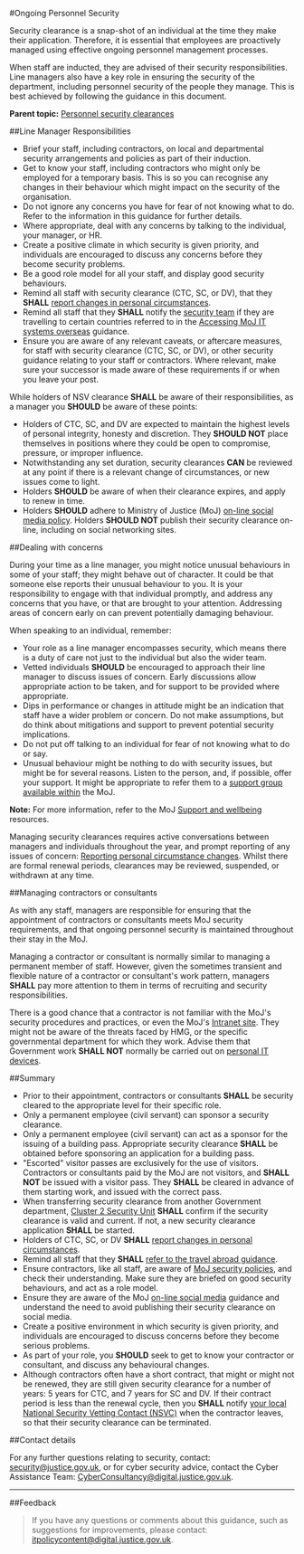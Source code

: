 #Ongoing Personnel Security

Security clearance is a snap-shot of an individual at the time they make their application. Therefore, it is essential that employees are proactively managed using effective ongoing personnel management processes.

When staff are inducted, they are advised of their security responsibilities. Line managers also have a key role in ensuring the security of the department, including personnel security of the people they manage. This is best achieved by following the guidance in this document.

**Parent topic:** [Personnel security clearances](https://security-guidance.service.justice.gov.uk/personnel-security-clearances/)

##Line Manager Responsibilities

* Brief your staff, including contractors, on local and departmental security arrangements and policies as part of their induction.
* Get to know your staff, including contractors who might only be employed for a temporary basis. This is so you can recognise any changes in their behaviour which might impact on the security of the organisation.
* Do not ignore any concerns you have for fear of not knowing what to do. Refer to the information in this guidance for further details.
* Where appropriate, deal with any concerns by talking to the individual, your manager, or HR.
* Create a positive climate in which security is given priority, and individuals are encouraged to discuss any concerns before they become security problems.
* Be a good role model for all your staff, and display good security behaviours.
* Remind all staff with security clearance (CTC, SC, or DV), that they **SHALL** [report changes in personal circumstances](https://security-guidance.service.justice.gov.uk/reporting-personal-circumstance-changes/).
* Remind all staff that they **SHALL** notify the [security team](#contact-details) if they are travelling to certain countries referred to in the [Accessing MoJ IT systems overseas](https://security-guidance.service.justice.gov.uk/accessing-moj-it-systems-from-overseas/) guidance.
* Ensure you are aware of any relevant caveats, or aftercare measures, for staff with security clearance (CTC, SC, or DV), or other security guidance relating to your staff or contractors. Where relevant, make sure your successor is made aware of these requirements if or when you leave your post.

While holders of NSV clearance **SHALL** be aware of their responsibilities, as a manager you **SHOULD** be aware of these points:

* Holders of CTC, SC, and DV are expected to maintain the highest levels of personal integrity, honesty and discretion. They **SHOULD NOT** place themselves in positions where they could be open to compromise, pressure, or improper influence.
* Notwithstanding any set duration, security clearances **CAN** be reviewed at any point if there is a relevant change of circumstances, or new issues come to light.
* Holders **SHOULD** be aware of when their clearance expires, and apply to renew in time.
* Holders **SHOULD** adhere to Ministry of Justice (MoJ) [on-line social media policy](https://security-guidance.service.justice.gov.uk/protecting-social-media-accounts/). Holders **SHOULD NOT** publish their security clearance on-line, including on social networking sites.

##Dealing with concerns

During your time as a line manager, you might notice unusual behaviours in some of your staff; they might behave out of character. It could be that someone else reports their unusual behaviour to you. It is your responsibility to engage with that individual promptly, and address any concerns that you have, or that are brought to your attention. Addressing areas of concern early on can prevent potentially damaging behaviour.

When speaking to an individual, remember:

* Your role as a line manager encompasses security, which means there is a duty of care not just to the individual but also the wider team.
* Vetted individuals **SHOULD** be encouraged to approach their line manager to discuss issues of concern. Early discussions allow appropriate action to be taken, and for support to be provided where appropriate.
* Dips in performance or changes in attitude might be an indication that staff have a wider problem or concern. Do not make assumptions, but do think about mitigations and support to prevent potential security implications.
* Do not put off talking to an individual for fear of not knowing what to do or say.
* Unusual behaviour might be nothing to do with security issues, but might be for several reasons. Listen to the person, and, if possible, offer your support. It might be appropriate to refer them to a [support group available within](/guidance/hr/support-and-wellbeing/employee-assistance-programme/) the MoJ.

**Note:** For more information, refer to the MoJ [Support and wellbeing](/guidance/hr/support-and-wellbeing/) resources.

Managing security clearances requires active conversations between managers and individuals throughout the year, and prompt reporting of any issues of concern: [Reporting personal circumstance changes](https://security-guidance.service.justice.gov.uk/reporting-personal-circumstance-changes/). Whilst there are formal renewal periods, clearances may be reviewed, suspended, or withdrawn at any time.

##Managing contractors or consultants

As with any staff, managers are responsible for ensuring that the appointment of contractors or consultants meets MoJ security requirements, and that ongoing personnel security is maintained throughout their stay in the MoJ.

Managing a contractor or consultant is normally similar to managing a permanent member of staff. However, given the sometimes transient and flexible nature of a contractor or consultant's work pattern, managers **SHALL** pay more attention to them in terms of recruiting and security responsibilities.

There is a good chance that a contractor is not familiar with the MoJ's security procedures and practices, or even the MoJ's [Intranet site](/). They might not be aware of the threats faced by HMG, or the specific governmental department for which they work. Advise them that Government work **SHALL NOT** normally be carried out on [personal IT devices](https://security-guidance.service.justice.gov.uk/personal-devices/).

##Summary

* Prior to their appointment, contractors or consultants **SHALL** be security cleared to the appropriate level for their specific role.
* Only a permanent employee (civil servant) can sponsor a security clearance.
* Only a permanent employee (civil servant) can act as a sponsor for the issuing of a building pass. Appropriate security clearance **SHALL** be obtained before sponsoring an application for a building pass.
* "Escorted" visitor passes are exclusively for the use of visitors. Contractors or consultants paid by the MoJ are not visitors, and **SHALL NOT** be issued with a visitor pass. They **SHALL** be cleared in advance of them starting work, and issued with the correct pass.
* When transferring security clearance from another Government department, [Cluster 2 Security Unit](mailto:contactus@cluster2security.gov.uk) **SHALL** confirm if the security clearance is valid and current. If not, a new security clearance application **SHALL** be started.
* Holders of CTC, SC, or DV **SHALL** [report changes in personal circumstances](https://security-guidance.service.justice.gov.uk/reporting-personal-circumstance-changes/).
* Remind all staff that they **SHALL** [refer to the travel abroad guidance](https://security-guidance.service.justice.gov.uk/accessing-moj-it-systems-from-overseas/).
* Ensure contractors, like all staff, are aware of [MoJ security policies](https://security-guidance.service.justice.gov.uk/), and check their understanding. Make sure they are briefed on good security behaviours, and act as a role model.
* Ensure they are aware of the MoJ [on-line social media](https://security-guidance.service.justice.gov.uk/protecting-social-media-accounts/) guidance and understand the need to avoid publishing their security clearance on social media.
* Create a positive environment in which security is given priority, and individuals are encouraged to discuss concerns before they become serious problems.
* As part of your role, you **SHOULD** seek to get to know your contractor or consultant, and discuss any behavioural changes.
* Although contractors often have a short contract, that might or might not be renewed, they are still given security clearance for a number of years: 5 years for CTC, and 7 years for SC and DV. If their contract period is less than the renewal cycle, then you **SHALL** notify [your local National Security Vetting Contact (NSVC)](/guidance/hr/recruitment/security-vetting/vetting-contact-point-vcp/) when the contractor leaves, so that their security clearance can be terminated.

##Contact details

For any further questions relating to security, contact: [security@justice.gov.uk](mailto:security@justice.gov.uk), or for cyber security advice, contact the Cyber Assistance Team: [CyberConsultancy@digital.justice.gov.uk](mailto:CyberConsultancy@digital.justice.gov.uk).

---

##Feedback

> If you have any questions or comments about this guidance, such as suggestions for improvements, please contact: [itpolicycontent@digital.justice.gov.uk](mailto:itpolicycontent@digital.justice.gov.uk).

